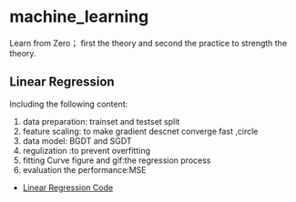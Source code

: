 # machine_learning
Learn from Zero；
first the theory and second the practice to strength the theory.
## Linear Regression
Including the following content: 
1. data preparation: trainset and testset split
2. feature scaling: to make gradient descnet converge fast ,circle 
3. data model: BGDT and SGDT 
4. regulization :to prevent overfitting
5. fitting Curve figure and gif:the regression process
6. evaluation the performance:MSE

*  [Linear Regression Code](https://github.com/tonyztao/machine_learning/blob/master/linear_regression/Linear%20Regression/Linear_Regression.py/)


